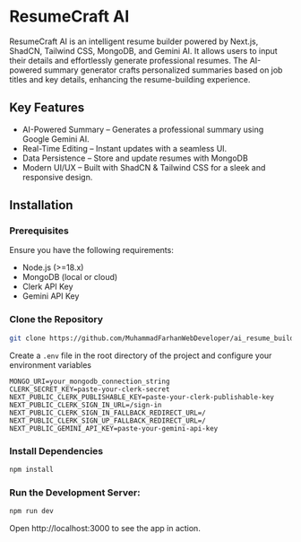 # ResumeCraft AI

ResumeCraft AI is an intelligent resume builder powered by Next.js, ShadCN, Tailwind CSS, MongoDB, and Gemini AI. It allows users to input their details and effortlessly generate professional resumes. The AI-powered summary generator crafts personalized summaries based on job titles and key details, enhancing the resume-building experience.

## Key Features

- AI-Powered Summary – Generates a professional summary using Google Gemini AI.
- Real-Time Editing – Instant updates with a seamless UI.
- Data Persistence – Store and update resumes with MongoDB
- Modern UI/UX – Built with ShadCN & Tailwind CSS for a sleek and responsive design.

## Installation

### Prerequisites

Ensure you have the following requirements:

- Node.js (>=18.x)
- MongoDB (local or cloud)
- Clerk API Key
- Gemini API Key

### Clone the Repository

```sh
git clone https://github.com/MuhammadFarhanWebDeveloper/ai_resume_builder.git
```

Create a `.env` file in the root directory of the project and configure your environment variables

```
MONGO_URI=your_mongodb_connection_string
CLERK_SECRET_KEY=paste-your-clerk-secret
NEXT_PUBLIC_CLERK_PUBLISHABLE_KEY=paste-your-clerk-publishable-key
NEXT_PUBLIC_CLERK_SIGN_IN_URL=/sign-in
NEXT_PUBLIC_CLERK_SIGN_IN_FALLBACK_REDIRECT_URL=/
NEXT_PUBLIC_CLERK_SIGN_UP_FALLBACK_REDIRECT_URL=/
NEXT_PUBLIC_GEMINI_API_KEY=paste-your-gemini-api-key
```

### Install Dependencies

```sh
npm install
```

### Run the Development Server:

```sh
npm run dev
```

Open http://localhost:3000 to see the app in action.
